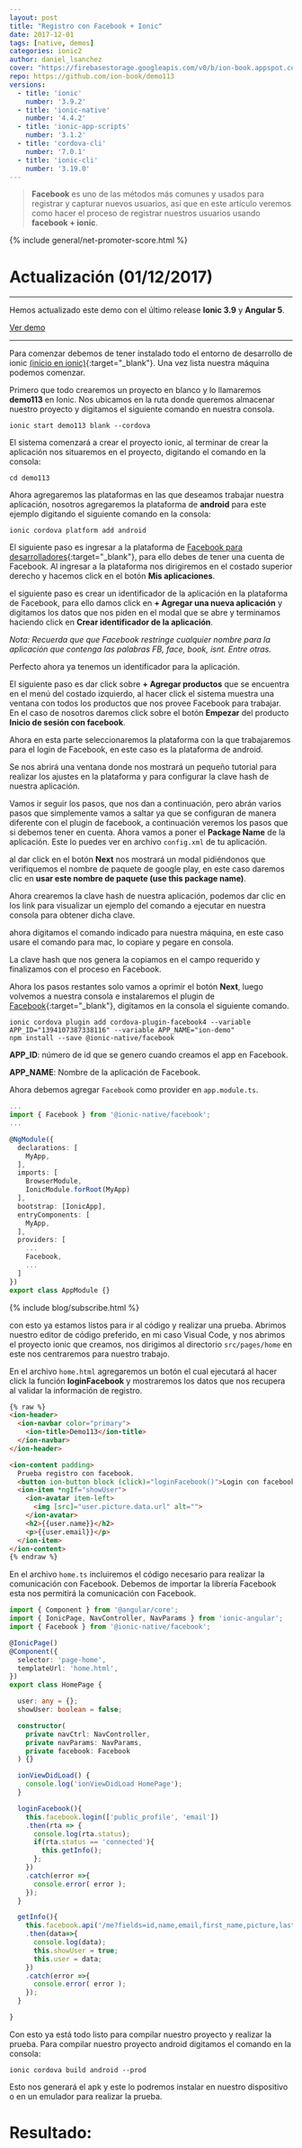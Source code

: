 ```yaml
---
layout: post
title: "Registro con Facebook + Ionic"
date: 2017-12-01
tags: [native, demos]
categories: ionic2
author: daniel_lsanchez
cover: "https://firebasestorage.googleapis.com/v0/b/ion-book.appspot.com/o/posts%2Ffacebook-and-ionic%2Fcover.png?alt=media&token=729f232b-f43f-4ff1-8895-d5af5f1fb599"
repo: https://github.com/ion-book/demo113
versions:
  - title: 'ionic'
    number: '3.9.2'
  - title: 'ionic-native'
    number: '4.4.2'
  - title: 'ionic-app-scripts'
    number: '3.1.2'
  - title: 'cordova-cli'
    number: '7.0.1'
  - title: 'ionic-cli'
    number: '3.19.0'
---
```


> **Facebook** es uno de las métodos más comunes y usados para registrar y capturar nuevos usuarios, así que en este artículo veremos como hacer el proceso de registrar nuestros usuarios usando **facebook + ionic**.

<amp-img width="800" height="450" layout="responsive" src="https://firebasestorage.googleapis.com/v0/b/ion-book.appspot.com/o/posts%2Ffacebook-and-ionic%2Fcover.png?alt=media&token=729f232b-f43f-4ff1-8895-d5af5f1fb599"></amp-img>

{% include general/net-promoter-score.html %} 

# Actualización (01/12/2017)
<hr/>

Hemos actualizado este demo con el último release **Ionic 3.9** y **Angular 5**.

<a href="https://github.com/ion-book/demo113" target="_blank" class="btn btn-round btn-success">Ver demo</a>
<hr/>

Para comenzar debemos de tener instalado todo el entorno de desarrollo de ionic [(inicio en ionic)](http://ionicframework.com/docs/intro/installation/){:target="_blank"}. Una vez lista nuestra máquina podemos comenzar.

Primero que todo crearemos un proyecto en blanco y lo llamaremos **demo113** en Ionic. Nos ubicamos en la ruta donde queremos almacenar nuestro proyecto y digitamos el siguiente comando en nuestra consola.

```
ionic start demo113 blank --cordova
```

El sistema comenzará a crear el proyecto ionic, al terminar de crear la aplicación nos situaremos en el proyecto, digitando el comando en la consola:

```
cd demo113
```

Ahora agregaremos las plataformas en las que deseamos trabajar nuestra aplicación, nosotros agregaremos la plataforma de **android** para este ejemplo digitando el siguiente comando en la consola:

```
ionic cordova platform add android
```

El siguiente paso es ingresar a la plataforma de [Facebook para desarrolladores](https://developers.facebook.com/){:target="_blank"}, para ello debes de tener una cuenta de Facebook. Al ingresar a la plataforma nos dirigiremos en el costado superior derecho y hacemos click en el botón **Mis aplicaciones**.

<amp-img width="1280" height="800" layout="responsive" src="https://firebasestorage.googleapis.com/v0/b/ion-book.appspot.com/o/posts%2Ffacebook-and-ionic%2Fscreen1.png?alt=media&token=b726ec2d-54c4-4c32-9e06-e2d244a0ad59"></amp-img>

el siguiente paso es crear un identificador de la aplicación en la plataforma de Facebook, para ello damos click en **+ Agregar una nueva aplicación** y digitamos los datos que nos piden en el modal que se abre y terminamos haciendo click en **Crear identificador de la aplicación**.

<amp-img width="1280" height="800" layout="responsive" src="https://firebasestorage.googleapis.com/v0/b/ion-book.appspot.com/o/posts%2Ffacebook-and-ionic%2Fscreen2.png?alt=media&token=b57faa16-dc5a-4997-b929-f91ebc3d505a"></amp-img>

*Nota: Recuerda que que Facebook restringe cualquier nombre para la aplicación que contenga las palabras FB, face, book, isnt. Entre otras.*

Perfecto ahora ya tenemos un identificador para la aplicación.

<amp-img width="1280" height="800" layout="responsive" src="https://firebasestorage.googleapis.com/v0/b/ion-book.appspot.com/o/posts%2Ffacebook-and-ionic%2Fscreen3.png?alt=media&token=d30dda52-5bb9-48a3-94e8-7131baa49a2a"></amp-img>

El siguiente paso es dar click sobre **+ Agregar productos** que se encuentra en el menú del costado izquierdo, al hacer click el sistema muestra una ventana con todos los productos que nos provee Facebook para trabajar. En el caso de nosotros daremos click sobre el botón **Empezar** del producto **Inicio de sesión con facebook**.

<amp-img width="1280" height="800" layout="responsive" src="https://firebasestorage.googleapis.com/v0/b/ion-book.appspot.com/o/posts%2Ffacebook-and-ionic%2Fscreen4.png?alt=media&token=cc7708a2-f55c-4b15-8342-4d26dc35f13b"></amp-img>

Ahora en esta parte seleccionaremos la plataforma con la que trabajaremos para el login de Facebook, en este caso es la plataforma de android.

<amp-img width="1280" height="800" layout="responsive" src="https://firebasestorage.googleapis.com/v0/b/ion-book.appspot.com/o/posts%2Ffacebook-and-ionic%2Fscreen4.png?alt=media&token=cc7708a2-f55c-4b15-8342-4d26dc35f13b"></amp-img>

Se nos abrirá una ventana donde nos mostrará un pequeño tutorial para realizar los ajustes en la plataforma  y para configurar la clave hash de nuestra aplicación.

<amp-img width="1280" height="800" layout="responsive" src="https://firebasestorage.googleapis.com/v0/b/ion-book.appspot.com/o/posts%2Ffacebook-and-ionic%2Fscreen6.png?alt=media&token=6ef57a36-d3e8-4687-b0e7-2b298590950a"></amp-img>

Vamos ir seguir los pasos, que nos dan a continuación, pero abrán varios pasos que simplemente vamos a saltar ya que se configuran de manera diferente con el plugin de facebook, a continuación veremos los pasos que si debemos tener en cuenta. Ahora vamos a poner el **Package Name** de la aplicación. Este lo puedes ver en archivo `config.xml` de tu aplicación.

<amp-img width="1280" height="800" layout="responsive" src="https://firebasestorage.googleapis.com/v0/b/ion-book.appspot.com/o/posts%2Ffacebook-and-ionic%2Fscreen7.png?alt=media&token=83270cc2-7667-49d5-aa8b-924687e99aca"></amp-img>

al dar click en el botón **Next** nos mostrará un modal pidiéndonos que verifiquemos el nombre de paquete de google play, en este caso daremos clic en **usar este nombre de paquete (use this package name)**.

<amp-img width="1280" height="800" layout="responsive" src="https://firebasestorage.googleapis.com/v0/b/ion-book.appspot.com/o/posts%2Ffacebook-and-ionic%2Fscreen8.png?alt=media&token=a87ab1cc-2b3e-4f69-8734-36875b2b0d18"></amp-img>

Ahora crearemos la clave hash de nuestra aplicación, podemos dar clic en los link para visualizar un ejemplo del comando a ejecutar en nuestra consola para obtener dicha clave.

<amp-img width="1280" height="800" layout="responsive" src="https://firebasestorage.googleapis.com/v0/b/ion-book.appspot.com/o/posts%2Ffacebook-and-ionic%2Fscreen9.png?alt=media&token=14870bcf-1c12-4ea6-97e5-2c6c6df8a2be"></amp-img>

ahora digitamos el comando indicado para nuestra máquina, en este caso usare el comando para mac, lo copiare y pegare en consola.

<amp-img width="690" height="460" layout="responsive" src="https://firebasestorage.googleapis.com/v0/b/ion-book.appspot.com/o/posts%2Ffacebook-and-ionic%2Fscreen10.png?alt=media&token=cf248402-cd6b-4306-94f7-52002131d34f"></amp-img>

La clave hash que nos genera la copiamos en el campo requerido y finalizamos con el proceso en Facebook.

<amp-img width="1280" height="800" layout="responsive" src="https://firebasestorage.googleapis.com/v0/b/ion-book.appspot.com/o/posts%2Ffacebook-and-ionic%2Fscreen11.png?alt=media&token=f1956662-cb17-4688-811a-ab74b1766208"></amp-img>

Ahora los pasos restantes solo vamos a oprimir el botón **Next**, luego volvemos a nuestra consola e instalaremos el plugin de [Facebook](https://ionicframework.com/docs/native/facebook/){:target="_blank"}, digitamos en la consola el siguiente comando.

```
ionic cordova plugin add cordova-plugin-facebook4 --variable APP_ID="1394107387338116" --variable APP_NAME="ion-demo"
npm install --save @ionic-native/facebook
```

**APP_ID**: número de id que se genero cuando creamos el app en Facebook.

**APP_NAME**: Nombre de la aplicación de Facebook.

<amp-img width="803" height="307" layout="responsive" src="https://firebasestorage.googleapis.com/v0/b/ion-book.appspot.com/o/posts%2Ffacebook-and-ionic%2Fscreen12.png?alt=media&token=6f2aa92e-f399-4760-b5c0-12ff98ecdd23"></amp-img>

Ahora debemos agregar `Facebook` como provider en `app.module.ts`.

```ts
...
import { Facebook } from '@ionic-native/facebook';
...

@NgModule({
  declarations: [
    MyApp,
  ],
  imports: [
    BrowserModule,
    IonicModule.forRoot(MyApp)
  ],
  bootstrap: [IonicApp],
  entryComponents: [
    MyApp,
  ],
  providers: [
    ...
    Facebook,
    ...
  ]
})
export class AppModule {}
```

{% include blog/subscribe.html %}

con esto ya estamos listos para ir al código y realizar una prueba. Abrimos nuestro editor de código preferido, en mi caso Visual Code, y nos abrimos el proyecto ionic que creamos, nos dirigimos al directorio `src/pages/home` en este nos centraremos para nuestro trabajo.

En el archivo `home.html` agregaremos un botón el cual ejecutará al hacer click la función **loginFacebook** y mostraremos los datos que nos recupera al validar la información de registro.

```html
{% raw %}
<ion-header>
  <ion-navbar color="primary">
    <ion-title>Demo113</ion-title>
  </ion-navbar>
</ion-header>

<ion-content padding>
  Prueba registro con facebook.
  <button ion-button block (click)="loginFacebook()">Login con facebook</button>
  <ion-item *ngIf="showUser">
    <ion-avatar item-left>
      <img [src]="user.picture.data.url" alt="">
    </ion-avatar>
    <h2>{{user.name}}</h2>
    <p>{{user.email}}</p>
  </ion-item>
</ion-content>
{% endraw %}
```

En el archivo `home.ts` incluiremos el código necesario para realizar la comunicación con Facebook. Debemos de importar la librería Facebook esta nos permitirá la comunicación con Facebook.

```ts
import { Component } from '@angular/core';
import { IonicPage, NavController, NavParams } from 'ionic-angular';
import { Facebook } from '@ionic-native/facebook';

@IonicPage()
@Component({
  selector: 'page-home',
  templateUrl: 'home.html',
})
export class HomePage {

  user: any = {};
  showUser: boolean = false;

  constructor(
    private navCtrl: NavController,
    private navParams: NavParams,
    private facebook: Facebook
  ) {}

  ionViewDidLoad() {
    console.log('ionViewDidLoad HomePage');
  }

  loginFacebook(){
    this.facebook.login(['public_profile', 'email'])
    .then(rta => {
      console.log(rta.status);
      if(rta.status == 'connected'){
        this.getInfo();
      };
    })
    .catch(error =>{
      console.error( error );
    });
  }

  getInfo(){
    this.facebook.api('/me?fields=id,name,email,first_name,picture,last_name,gender',['public_profile','email'])
    .then(data=>{
      console.log(data);
      this.showUser = true; 
      this.user = data;
    })
    .catch(error =>{
      console.error( error );
    });
  }

}
```

Con esto ya está todo listo para compilar nuestro proyecto y realizar la prueba. 
Para compilar nuestro proyecto android digitamos el comando en la consola:

```
ionic cordova build android --prod
```

Esto nos generará el apk y este lo podremos instalar en nuestro dispositivo o en un emulador para realizar la prueba.

# Resultado:

<div class="row wrap">
  <div class="col col-100 col-md-33 col-lg-33">
    <amp-img width="720" height="1280" layout="responsive" src="https://firebasestorage.googleapis.com/v0/b/ion-book.appspot.com/o/posts%2Ffacebook-and-ionic%2Fscreen14.png?alt=media&token=7591bc79-825b-4c6d-abff-f1288228374d"></amp-img>
  </div>
  <div class="col col-100 col-md-33 col-lg-33">
   <amp-img width="720" height="1280" layout="responsive" src="https://firebasestorage.googleapis.com/v0/b/ion-book.appspot.com/o/posts%2Ffacebook-and-ionic%2Fscreen15.png?alt=media&token=eee869d9-6136-4a42-ac39-6e5cf9f1bfb8"></amp-img>
  </div>
  <div class="col col-100 col-md-33 col-lg-33">
   <amp-img width="720" height="1280" layout="responsive" src="https://firebasestorage.googleapis.com/v0/b/ion-book.appspot.com/o/posts%2Ffacebook-and-ionic%2Fscreen16.png?alt=media&token=dc7912e6-a16b-473c-82e6-76746bb5e115"></amp-img>
  </div>
</div>
<amp-img width="1280" height="800" layout="responsive" src="https://firebasestorage.googleapis.com/v0/b/ion-book.appspot.com/o/posts%2Ffacebook-and-ionic%2Fscreen13.png?alt=media&token=f2ab57ea-d20c-40e6-ae87-0ace5d163793"></amp-img>